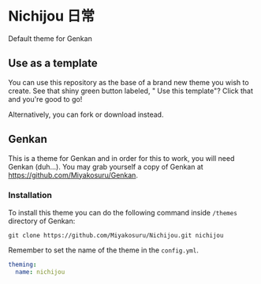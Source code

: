 # Nichijou 日常

Default theme for Genkan

## Use as a template

You can use this repository as the base of a brand new theme you wish to create. See that shiny green button labeled, "
Use this template"? Click that and you're good to go!

Alternatively, you can fork or download instead.

## Genkan

This is a theme for Genkan and in order for this to work, you will need Genkan (duh...). You may grab yourself a copy of
Genkan at https://github.com/Miyakosuru/Genkan.

### Installation

To install this theme you can do the following command inside `/themes` directory of Genkan:

```
git clone https://github.com/Miyakosuru/Nichijou.git nichijou
```

Remember to set the name of the theme in the `config.yml`.

```yaml
theming:
  name: nichijou
```
